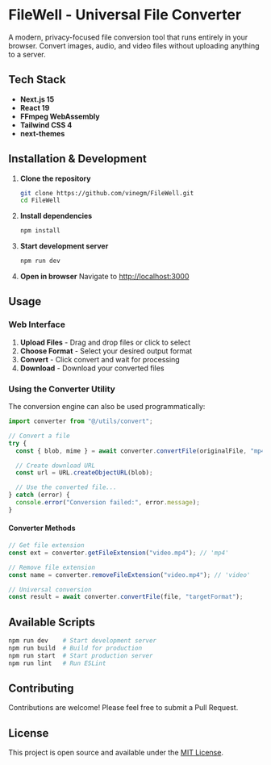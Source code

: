 # FileWell - Universal File Converter

A modern, privacy-focused file conversion tool that runs entirely in your browser. Convert images, audio, and video files without uploading anything to a server.

## Tech Stack

- **Next.js 15**
- **React 19**
- **FFmpeg WebAssembly**
- **Tailwind CSS 4**
- **next-themes**

## Installation & Development

1. **Clone the repository**

   ```bash
   git clone https://github.com/vinegm/FileWell.git
   cd FileWell
   ```

2. **Install dependencies**

   ```bash
   npm install
   ```

3. **Start development server**

   ```bash
   npm run dev
   ```

4. **Open in browser**
   Navigate to [http://localhost:3000](http://localhost:3000)

## Usage

### Web Interface

1. **Upload Files** - Drag and drop files or click to select
2. **Choose Format** - Select your desired output format
3. **Convert** - Click convert and wait for processing
4. **Download** - Download your converted files

### Using the Converter Utility

The conversion engine can also be used programmatically:

```javascript
import converter from "@/utils/convert";

// Convert a file
try {
  const { blob, mime } = await converter.convertFile(originalFile, "mp4");

  // Create download URL
  const url = URL.createObjectURL(blob);

  // Use the converted file...
} catch (error) {
  console.error("Conversion failed:", error.message);
}
```

#### Converter Methods

```javascript
// Get file extension
const ext = converter.getFileExtension("video.mp4"); // 'mp4'

// Remove file extension
const name = converter.removeFileExtension("video.mp4"); // 'video'

// Universal conversion
const result = await converter.convertFile(file, "targetFormat");
```

## Available Scripts

```bash
npm run dev    # Start development server
npm run build  # Build for production
npm run start  # Start production server
npm run lint   # Run ESLint
```

## Contributing

Contributions are welcome! Please feel free to submit a Pull Request.

## License

This project is open source and available under the [MIT License](LICENSE).
